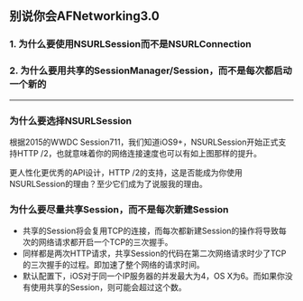 ## 别说你会AFNetworking3.0

### 1. 为什么要使用NSURLSession而不是NSURLConnection
### 2. 为什么要用共享的SessionManager/Session，而不是每次都启动一个新的

---
### 为什么要选择NSURLSession
根据2015的WWDC Session711，我们知道iOS9+，NSURLSession开始正式支持HTTP /2，也就意味着你的网络连接速度也可以有如上图那样的提升。

更人性化更优秀的API设计，HTTP /2的支持，这是否能成为你使用NSURLSession的理由？至少它们成为了说服我的理由。

### 为什么要尽量共享Session，而不是每次新建Session
* 共享的Session将会复用TCP的连接，而每次都新建Session的操作将导致每次的网络请求都开启一个TCP的三次握手。
* 同样都是两次HTTP请求，共享Session的代码在第二次网络请求时少了TCP的三次握手的过程。即加速了整个网络的请求时间。
* 默认配置下，iOS对于同一个IP服务器的并发最大为4，OS X为6。而如果你没有使用共享的Session，则可能会超过这个数。
